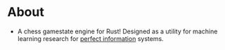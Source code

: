 
# About
* A chess gamestate engine for Rust! Designed as a utility for machine learning research for [perfect information](https://en.wikipedia.org/wiki/Complete_information) systems.



